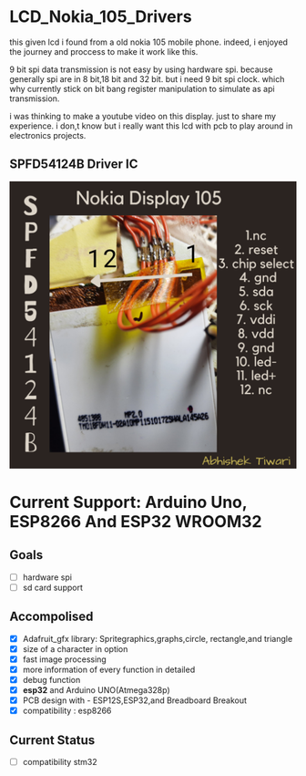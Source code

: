 # **LCD_Nokia_105_Drivers**
this given lcd i found from a old nokia 105 mobile phone. indeed, i enjoyed the journey and proccess to make it work like this.

9 bit spi data transmission is not easy by using hardware spi. because generally spi are in 8 bit,18 bit and 32 bit. but i need 9 bit spi clock. which why currently stick on bit bang register manipulation to simulate as api transmission.

i was thinking to make a youtube video on this display. just to share my experience.
i don,t know but i really want this lcd with pcb to play around in electronics projects. 
## **SPFD54124B** Driver IC
![plot](./docs/LCD_Pinout.png)

# **Current Support: Arduino Uno, ESP8266 And ESP32 WROOM32**
## Goals
-  [ ] hardware spi
-  [ ] sd card support
## Accompolised
-  [x] Adafruit_gfx library: Spritegraphics,graphs,circle, rectangle,and triangle
-  [x] size of a character in option
-  [x] fast image processing
-  [x] more information of every     function in detailed
-  [x] debug function
-  [x] **esp32** and Arduino UNO(Atmega328p)
-  [x] PCB design with - ESP12S,ESP32,and Breadboard Breakout
-  [x] compatibility : esp8266

## Current Status
-  [ ] compatibility stm32